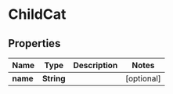 

# ChildCat

## Properties

Name | Type | Description | Notes
------------ | ------------- | ------------- | -------------
**name** | **String** |  |  [optional]




